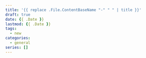 ```yaml
---
title: '{{ replace .File.ContentBaseName "-" " " | title }}'
draft: true
date: {{ .Date }}
lastmod: {{ .Date }}
tags: 
  - new
categories: 
  - general
series: []
---
```

